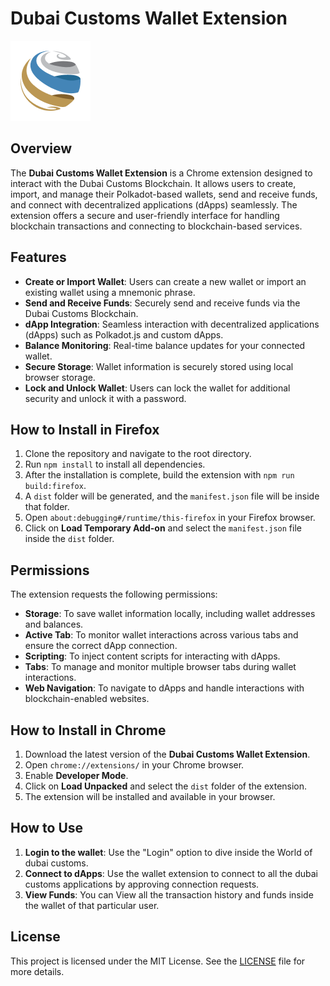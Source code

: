 # Dubai Customs Wallet Extension 
![Dubai Customs Wallet Icon](./src/icons/icon128.png)

## Overview

The **Dubai Customs Wallet Extension** is a Chrome extension designed to interact with the Dubai Customs Blockchain. It allows users to create, import, and manage their Polkadot-based wallets, send and receive funds, and connect with decentralized applications (dApps) seamlessly. The extension offers a secure and user-friendly interface for handling blockchain transactions and connecting to blockchain-based services.

## Features

- **Create or Import Wallet**: Users can create a new wallet or import an existing wallet using a mnemonic phrase.
- **Send and Receive Funds**: Securely send and receive funds via the Dubai Customs Blockchain.
- **dApp Integration**: Seamless interaction with decentralized applications (dApps) such as Polkadot.js and custom dApps.
- **Balance Monitoring**: Real-time balance updates for your connected wallet.
- **Secure Storage**: Wallet information is securely stored using local browser storage.
- **Lock and Unlock Wallet**: Users can lock the wallet for additional security and unlock it with a password.

## How to Install in Firefox

1. Clone the repository and navigate to the root directory.
2. Run `npm install` to install all dependencies.
3. After the installation is complete, build the extension with `npm run build:firefox`.
4. A `dist` folder will be generated, and the `manifest.json` file will be inside that folder.
5. Open `about:debugging#/runtime/this-firefox` in your Firefox browser.
6. Click on **Load Temporary Add-on** and select the `manifest.json` file inside the `dist` folder.


## Permissions

The extension requests the following permissions:

- **Storage**: To save wallet information locally, including wallet addresses and balances.
- **Active Tab**: To monitor wallet interactions across various tabs and ensure the correct dApp connection.
- **Scripting**: To inject content scripts for interacting with dApps.
- **Tabs**: To manage and monitor multiple browser tabs during wallet interactions.
- **Web Navigation**: To navigate to dApps and handle interactions with blockchain-enabled websites.



## How to Install in Chrome

1. Download the latest version of the **Dubai Customs Wallet Extension**.
2. Open `chrome://extensions/` in your Chrome browser.
3. Enable **Developer Mode**.
4. Click on **Load Unpacked** and select the `dist` folder of the extension.
5. The extension will be installed and available in your browser.

## How to Use

1. **Login to the wallet**: Use the "Login" option to dive inside the World of dubai customs.
3. **Connect to dApps**: Use the wallet extension to connect to all the dubai customs applications by approving connection requests.
4. **View Funds**: You can View all the transaction history and funds inside the wallet of that particular user.

## License

This project is licensed under the MIT License. See the [LICENSE](./LICENSE) file for more details.

